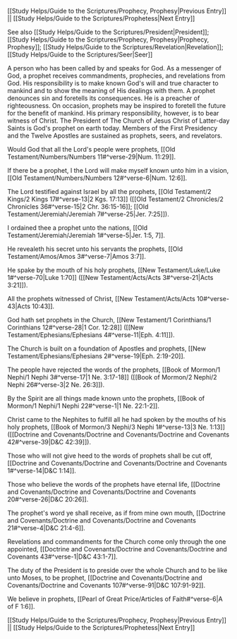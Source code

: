 [[Study Helps/Guide to the Scriptures/Prophecy, Prophesy|Previous Entry]]  ||  [[Study Helps/Guide to the Scriptures/Prophetess|Next Entry]]

 See also [[Study Helps/Guide to the Scriptures/President|President]]; [[Study Helps/Guide to the Scriptures/Prophecy, Prophesy|Prophecy, Prophesy]]; [[Study Helps/Guide to the Scriptures/Revelation|Revelation]]; [[Study Helps/Guide to the Scriptures/Seer|Seer]]

 A person who has been called by and speaks for God. As a messenger of God, a prophet receives commandments, prophecies, and revelations from God. His responsibility is to make known God's will and true character to mankind and to show the meaning of His dealings with them. A prophet denounces sin and foretells its consequences. He is a preacher of righteousness. On occasion, prophets may be inspired to foretell the future for the benefit of mankind. His primary responsibility, however, is to bear witness of Christ. The President of The Church of Jesus Christ of Latter-day Saints is God's prophet on earth today. Members of the First Presidency and the Twelve Apostles are sustained as prophets, seers, and revelators.

 Would God that all the Lord's people were prophets, [[Old Testament/Numbers/Numbers 11#^verse-29|Num. 11:29]].

 If there be a prophet, I the Lord will make myself known unto him in a vision, [[Old Testament/Numbers/Numbers 12#^verse-6|Num. 12:6]].

 The Lord testified against Israel by all the prophets, [[Old Testament/2 Kings/2 Kings 17#^verse-13|2 Kgs. 17:13]] ([[Old Testament/2 Chronicles/2 Chronicles 36#^verse-15|2 Chr. 36:15-16]]; [[Old Testament/Jeremiah/Jeremiah 7#^verse-25|Jer. 7:25]]).

 I ordained thee a prophet unto the nations, [[Old Testament/Jeremiah/Jeremiah 1#^verse-5|Jer. 1:5, 7]].

 He revealeth his secret unto his servants the prophets, [[Old Testament/Amos/Amos 3#^verse-7|Amos 3:7]].

 He spake by the mouth of his holy prophets, [[New Testament/Luke/Luke 1#^verse-70|Luke 1:70]] ([[New Testament/Acts/Acts 3#^verse-21|Acts 3:21]]).

 All the prophets witnessed of Christ, [[New Testament/Acts/Acts 10#^verse-43|Acts 10:43]].

 God hath set prophets in the Church, [[New Testament/1 Corinthians/1 Corinthians 12#^verse-28|1 Cor. 12:28]] ([[New Testament/Ephesians/Ephesians 4#^verse-11|Eph. 4:11]]).

 The Church is built on a foundation of Apostles and prophets, [[New Testament/Ephesians/Ephesians 2#^verse-19|Eph. 2:19-20]].

 The people have rejected the words of the prophets, [[Book of Mormon/1 Nephi/1 Nephi 3#^verse-17|1 Ne. 3:17-18]] ([[Book of Mormon/2 Nephi/2 Nephi 26#^verse-3|2 Ne. 26:3]]).

 By the Spirit are all things made known unto the prophets, [[Book of Mormon/1 Nephi/1 Nephi 22#^verse-1|1 Ne. 22:1-2]].

 Christ came to the Nephites to fulfill all he had spoken by the mouths of his holy prophets, [[Book of Mormon/3 Nephi/3 Nephi 1#^verse-13|3 Ne. 1:13]] ([[Doctrine and Covenants/Doctrine and Covenants/Doctrine and Covenants 42#^verse-39|D&C 42:39]]).

 Those who will not give heed to the words of prophets shall be cut off, [[Doctrine and Covenants/Doctrine and Covenants/Doctrine and Covenants 1#^verse-14|D&C 1:14]].

 Those who believe the words of the prophets have eternal life, [[Doctrine and Covenants/Doctrine and Covenants/Doctrine and Covenants 20#^verse-26|D&C 20:26]].

 The prophet's word ye shall receive, as if from mine own mouth, [[Doctrine and Covenants/Doctrine and Covenants/Doctrine and Covenants 21#^verse-4|D&C 21:4-6]].

 Revelations and commandments for the Church come only through the one appointed, [[Doctrine and Covenants/Doctrine and Covenants/Doctrine and Covenants 43#^verse-1|D&C 43:1-7]].

 The duty of the President is to preside over the whole Church and to be like unto Moses, to be prophet, [[Doctrine and Covenants/Doctrine and Covenants/Doctrine and Covenants 107#^verse-91|D&C 107:91-92]].

 We believe in prophets, [[Pearl of Great Price/Articles of Faith#^verse-6|A of F 1:6]].

[[Study Helps/Guide to the Scriptures/Prophecy, Prophesy|Previous Entry]]  ||  [[Study Helps/Guide to the Scriptures/Prophetess|Next Entry]]